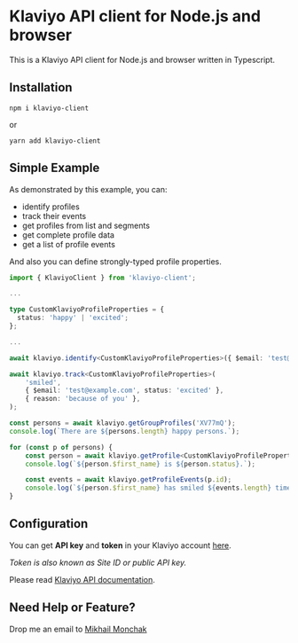 # Klaviyo API client for Node.js and browser

This is a Klaviyo API client for Node.js and browser written in Typescript.

## Installation

```shell
npm i klaviyo-client
```

or

```shell
yarn add klaviyo-client
```

## Simple Example

As demonstrated by this example, you can:

- identify profiles
- track their events
- get profiles from list and segments
- get complete profile data
- get a list of profile events

And also you can define strongly-typed profile properties.

```typescript
import { KlaviyoClient } from 'klaviyo-client';

...

type CustomKlaviyoProfileProperties = {
  status: 'happy' | 'excited';
};

...

await klaviyo.identify<CustomKlaviyoProfileProperties>({ $email: 'test@example.com', status: 'happy' });

await klaviyo.track<CustomKlaviyoProfileProperties>(
    'smiled',
    { $email: 'test@example.com', status: 'excited' },
    { reason: 'because of you' },
);

const persons = await klaviyo.getGroupProfiles('XV77mQ');
console.log(`There are ${persons.length} happy persons.`);

for (const p of persons) {
    const person = await klaviyo.getProfile<CustomKlaviyoProfileProperties>(p.id);
    console.log(`${person.$first_name} is ${person.status}.`);

    const events = await klaviyo.getProfileEvents(p.id);
    console.log(`${person.$first_name} has smiled ${events.length} times.`);
}
```

## Configuration

You can get **API key** and **token** in your Klaviyo account <a href="https://www.klaviyo.com/account#api-keys-tab/" target="_blank">here</a>.

_Token is also known as Site ID or public API key._

Please read <a href="https://www.klaviyo.com/docs/http-api/" target="_blank">Klaviyo API documentation</a>.

## Need Help or Feature?

Drop me an email to [Mikhail Monchak](mailto:mikhail.monchak.work@gmail.com)
